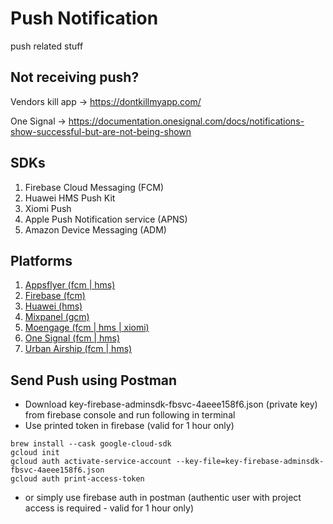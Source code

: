 # Push Notification
push related stuff

## Not receiving push?

Vendors kill app -> https://dontkillmyapp.com/

One Signal -> https://documentation.onesignal.com/docs/notifications-show-successful-but-are-not-being-shown

## SDKs
1. Firebase Cloud Messaging (FCM)
2. Huawei HMS Push Kit
3. Xiomi Push
4. Apple Push Notification service (APNS)
5. Amazon Device Messaging (ADM)


## Platforms
1. [Appsflyer (fcm | hms)](Appsflyer)
2. [Firebase (fcm)](Firebase)
2. [Huawei (hms)](Huawei)
3. [Mixpanel (gcm)](Mixpanel)
4. [Moengage (fcm | hms | xiomi)](Moengage)
4. [One Signal (fcm | hms)](OneSignal)
6. [Urban Airship (fcm | hms)](Airship)

## Send Push using Postman
- Download key-firebase-adminsdk-fbsvc-4aeee158f6.json (private key) from firebase console and run following in terminal
- Use printed token in firebase (valid for 1 hour only)

```
brew install --cask google-cloud-sdk
gcloud init
gcloud auth activate-service-account --key-file=key-firebase-adminsdk-fbsvc-4aeee158f6.json
gcloud auth print-access-token
```

- or simply use firebase auth in postman (authentic user with project access is required - valid for 1 hour only)
   
